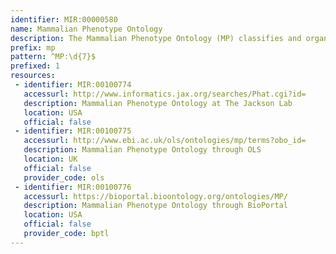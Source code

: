 ```yaml
---
identifier: MIR:00000580
name: Mammalian Phenotype Ontology
description: The Mammalian Phenotype Ontology (MP) classifies and organises phenotypic information related to the mouse and other mammalian species. This ontology has been applied to mouse phenotype descriptions in various databases allowing comparisons of data from diverse mammalian sources. It can facilitate in the identification of appropriate experimental disease models, and aid in the discovery of candidate disease genes and molecular signaling pathways.
prefix: mp
pattern: ^MP:\d{7}$
prefixed: 1
resources:
 - identifier: MIR:00100774
   accessurl: http://www.informatics.jax.org/searches/Phat.cgi?id=
   description: Mammalian Phenotype Ontology at The Jackson Lab
   location: USA
   official: false
 - identifier: MIR:00100775
   accessurl: http://www.ebi.ac.uk/ols/ontologies/mp/terms?obo_id=
   description: Mammalian Phenotype Ontology through OLS
   location: UK
   official: false
   provider_code: ols
 - identifier: MIR:00100776
   accessurl: https://bioportal.bioontology.org/ontologies/MP/
   description: Mammalian Phenotype Ontology through BioPortal
   location: USA
   official: false
   provider_code: bptl
---
```


